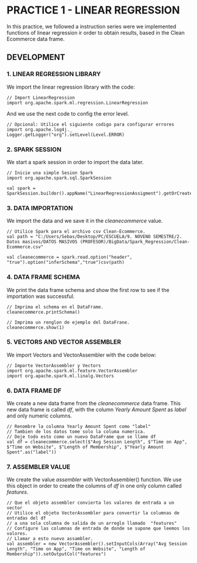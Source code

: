 # PRACTICE 1 - LINEAR REGRESSION

In this practice, we followed a instruction series were we implemented functions of linear regression ir order to obtain results, based in the Clean Ecommerce data frame.

## DEVELOPMENT

### 1. LINEAR REGRESSION LIBRARY

We import the linear regression library with the code:

	// Import LinearRegression
	import org.apache.spark.ml.regression.LinearRegression

And we use the next code to config the error level.

	// Opcional: Utilice el siguiente codigo para configurar errores
	import org.apache.log4j._
	Logger.getLogger("org").setLevel(Level.ERROR)

### 2. SPARK SESSION

We start a spark session in order to import the data later.

	// Inicie una simple Sesion Spark
	import org.apache.spark.sql.SparkSession
	
	val spark = SparkSession.builder().appName("LinearRegressionAssigment").getOrCreate()

### 3. DATA IMPORTATION

We import the data and we save it in the _cleanecommerce_ value.

	// Utilice Spark para el archivo csv Clean-Ecommerce.
	val path = "C:/Users/Sebas/Desktop/PC/ESCUELA/9. NOVENO SEMESTRE/2. Datos masivos/DATOS MASIVOS (PROFESOR)/BigData/Spark_Regression/Clean-Ecommerce.csv"
	
	val cleanecommerce = spark.read.option("header", "true").option("inferSchema","true")csv(path)

### 4. DATA FRAME SCHEMA

We print the data frame schema and show the first row to see if the importation was successful.

	// Imprima el schema en el DataFrame.
	cleanecommerce.printSchema()

	// Imprima un renglon de ejemplo del DataFrane.
	cleanecommerce.show(1)

### 5. VECTORS AND VECTOR ASSEMBLER

We import Vectors and VectorAssembler with the code below:

	// Importe VectorAssembler y Vectors
	import org.apache.spark.ml.feature.VectorAssembler
	import org.apache.spark.ml.linalg.Vectors

### 6. DATA FRAME DF

We create a new data frame from the _cleanecommerce_ data frame. This new data frame is called _df_, with the column _Yearly Amount Spent_ as _label_ and only numeric columns.

	// Renombre la columna Yearly Amount Spent como "label"
	// Tambien de los datos tome solo la columa numerica.
	// Deje todo esto como un nuevo DataFrame que se llame df
	val df = cleanecommerce.select($"Avg Session Length", $"Time on App", $"Time on Website", $"Length of Membership", $"Yearly Amount Spent".as("label"))

### 7. ASSEMBLER VALUE

We create the value _assembler_ with VectorAssembler() function. We use this object in order to create the columns of _df_ in one only column called _features_.

	// Que el objeto assembler convierta los valores de entrada a un vector
	// Utilice el objeto VectorAssembler para convertir la columnas de entradas del df
	// a una sola columna de salida de un arreglo llamado  "features"
	// Configure las columnas de entrada de donde se supone que leemos los valores.
	// Llamar a esto nuevo assambler.
	val assembler = new VectorAssembler().setInputCols(Array("Avg Session Length", "Time on App", "Time on Website", "Length of Membership")).setOutputCol("features")